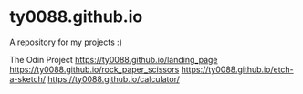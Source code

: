 # ty0088.github.io

A repository for my projects :)

The Odin Project
https://ty0088.github.io/landing_page
https://ty0088.github.io/rock_paper_scissors
https://ty0088.github.io/etch-a-sketch/
https://ty0088.github.io/calculator/
